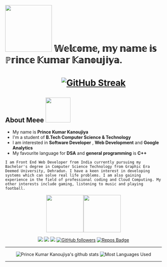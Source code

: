 
<h1>
    <img src="https://github.com/iprincekumark/iprincekumark/blob/main/media/banner.gif" alt="" style="max-width:100%;">
    

    
<img src="https://media.giphy.com/media/5c5hIZVydGahjjmiHS/giphy.gif" width="150px">  𝕎𝕖𝕝𝕔𝕠𝕞𝕖, 𝕞𝕪 𝕟𝕒𝕞𝕖 𝕚𝕤 ℙ𝕣𝕚𝕟𝕔𝕖 𝕂𝕦𝕞𝕒𝕣 𝕂𝕒𝕟𝕠𝕦𝕛𝕚𝕪𝕒.
<img src="https://media.giphy.com/media/mFTVjWHFk0dw2qxJKs/giphy.gif" width="1000px" height="10" >
    
&emsp;&emsp;&emsp;&emsp;&emsp;&emsp;&nbsp;&nbsp;[![GitHub Streak](https://github-readme-streak-stats.herokuapp.com/?user=iprincekumark&theme=dark)](https://git.io/streak-stats)
    

</h1>


##  About Meee <img src="https://media.giphy.com/media/hULIWsDRiNV2GhL1ED/giphy.gif" width="80px"> 
-  My name is **Prince Kumar Kanoujiya**
-  I'm a student of **B.Tech Computer Science & Technology** 
-  I am interested in **Software Developer** , **Web Development** and **Google Analytics**
-  My favourite language for **DSA** and **general programming** is **C++**

`I am Front End Web Developer from India currently pursuing my Bachelor's degree in Computer Science Technology from Graphic Era Deemed University, Dehradun.
I have a keen interest in developing systems which can solve real life problems. I am also gaining experience in the field of professional coding and Cloud Computing.
My other interests include gaming, listening to music and playing football.`

<div align="center">
    


[<img src="https://tenor.com/view/falling-leaves-youtube-thanksgiving-pop-explode-gif-19389326.gif" width="120px">](https://www.youtube.com/channel/UCbUjGQ_5IpyrylzplVZKB9w)[<img src="https://tenor.com/view/youtube-gif-21553644.gif" width="120px">](https://www.youtube.com/channel/UCbUjGQ_5IpyrylzplVZKB9w) 
    
[<img src="https://img.shields.io/badge/linkedin-%230077B5.svg?&style=for-the-badge&logo=linkedin&logoColor=white"/>](https://www.linkedin.com/in/iprincekumark/) [<img src = "https://img.shields.io/badge/instagram-%23E4405F.svg?&style=for-the-badge&logo=instagram&logoColor=white">](https://www.instagram.com/iprincekumark/) [<img src = "https://img.shields.io/badge/Resume%20-%23326ce5.svg?&style=for-the-badge&logo=microsoft-word&logoColor=white">](https://drive.google.com/file/d/1JjaBh_0yG5EzpKRTTvi2FsVgv01jWmyC/view?usp=sharing) [![GitHub followers](https://img.shields.io/github/followers/iprincekumark?label=Followers&style=for-the-badge)](https://github.com/iprincekumark?tab=followers)
[![Repos Badge](https://badges.pufler.dev/repos/iprincekumark?style=for-the-badge)](https://github.com/iprincekumark?tab=repositories)

<hr>

![Prince Kumar Kanoujiya's github stats](https://github-readme-stats.vercel.app/api?username=iprincekumark&&show_icons=true&theme=github_dark)
![Most Languages Used](https://github-readme-stats.vercel.app/api/top-langs/?username=iprincekumark&theme=github_dark&layout=compact)

 <hr>




